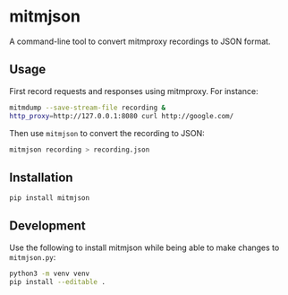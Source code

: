 # mitmjson

A command-line tool to convert mitmproxy recordings to JSON format.

## Usage

First record requests and responses using mitmproxy. For instance:

```sh
mitmdump --save-stream-file recording &
http_proxy=http://127.0.0.1:8080 curl http://google.com/
```

Then use `mitmjson` to convert the recording to JSON:

```sh
mitmjson recording > recording.json
```

## Installation

```sh
pip install mitmjson
```

## Development

Use the following to install mitmjson while being able to make changes to `mitmjson.py`:

```sh
python3 -m venv venv
pip install --editable .
```
